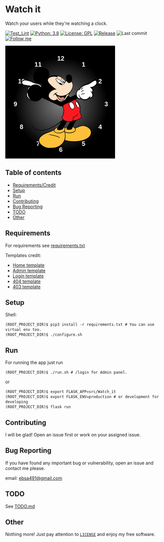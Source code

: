# Watch it
Watch your users while they're watching a clock.

[![Test_Lint](https://github.com/ebsa491/Watch_it/workflows/Testing%20and%20Linting/badge.svg)](https://github.com/ebsa491/Watch_it/actions)
[![Python: 3.8](https://img.shields.io/badge/Python-3.8-blue)](https://www.python.org/)
[![License: GPL](https://img.shields.io/badge/License-GPL--3.0-red)](https://www.gnu.org/licenses/gpl-3.0)
[![Release](https://img.shields.io/github/v/release/ebsa491/Watch_it)](https://github.com/ebsa491/Watch_it/releases)
![Last commit](https://img.shields.io/github/last-commit/ebsa491/Watch_it)
[![Follow me](https://img.shields.io/github/followers/ebsa491?label=Follow%20me&style=social)](https://github.com/ebsa491)

![Screenshot](./screenshot.png)

## Table of contents
* [Requirements/Credit](#requirements)
* [Setup](#setup)
* [Run](#run)
* [Contributing](#contributing)
* [Bug Reporting](#bug-reporting)
* [TODO](#todo)
* [Other](#other)

## Requirements

For requirements see [requirements.txt](./requirements.txt)

Templates credit:

* [Home template](https://codepen.io/jaysalvat/pen/ogQbKB/)
* [Admin template](https://themewagon.com/themes/bootstrap-admin-dashboard-template/)
* [Login template](https://colorlib.com/wp/template/login-form-v15/)
* [404 template](https://codepen.io/uiswarup/pen/dyoyLOp)
* [403 template](https://codepen.io/blecaf/pen/NLoEPY)

## Setup

Shell:

```shell
(ROOT_PROJECT_DIR)$ pip3 install -r requirements.txt # You can use virtual env too.
(ROOT_PROJECT_DIR)$ ./configure.sh
```

## Run

For running the app just run

```shell
(ROOT_PROJECT_DIR)$ ./run.sh # /login for Admin panel.
```

or
```shell
(ROOT_PROJECT_DIR)$ export FLASK_APP=src/Watch_it
(ROOT_PROJECT_DIR)$ export FLASK_ENV=production # or development for developing
(ROOT_PROJECT_DIR)$ flask run
```

## Contributing

I will be glad! Open an issue first or work on your assigned issue.

## Bug Reporting
If you have found any important bug or vulnerability,
open an issue and contact me please.

email: ebsa491@gmail.com
## TODO

See [TODO.md](./TODO.md)

## Other

Nothing more! Just pay attention to [`LICENSE`](./LICENSE) and enjoy my free software.
